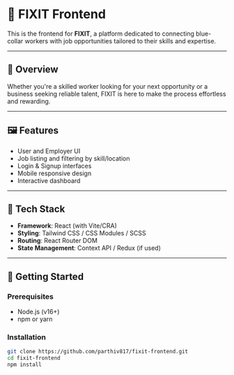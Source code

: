 # 🔧 FIXIT Frontend

This is the frontend for **FIXIT**, a platform dedicated to connecting blue-collar workers with job opportunities tailored to their skills and expertise.

---

## 🌟 Overview

Whether you're a skilled worker looking for your next opportunity or a business seeking reliable talent, FIXIT is here to make the process effortless and rewarding.

---

## 🖼️ Features

- User and Employer UI
- Job listing and filtering by skill/location
- Login & Signup interfaces
- Mobile responsive design
- Interactive dashboard

---

## 🧰 Tech Stack

- **Framework**: React (with Vite/CRA)
- **Styling**: Tailwind CSS / CSS Modules / SCSS
- **Routing**: React Router DOM
- **State Management**: Context API / Redux (if used)

---

## 🚀 Getting Started

### Prerequisites

- Node.js (v16+)
- npm or yarn

### Installation

```bash
git clone https://github.com/parthiv817/fixit-frontend.git
cd fixit-frontend
npm install
